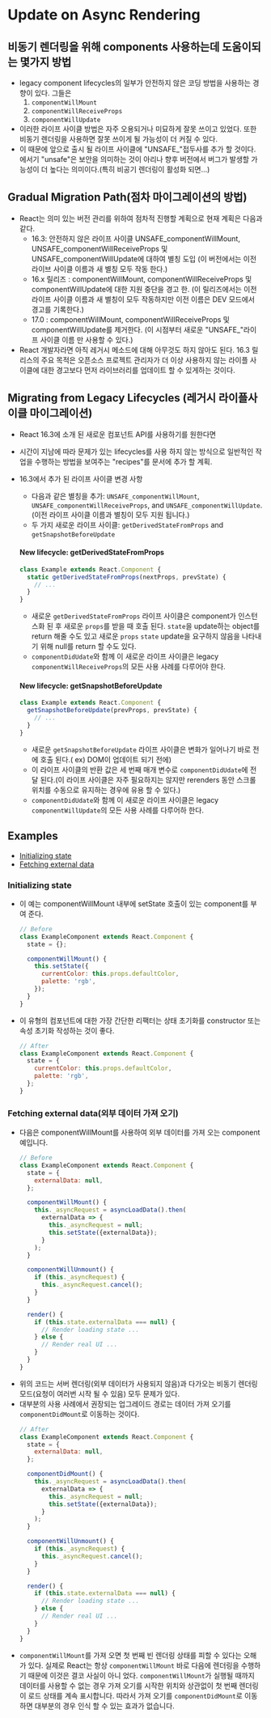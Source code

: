 # Update on Async Rendering

## 비동기 렌더링을 위해 components 사용하는데 도움이되는 몇가지 방법
- legacy component lifecycles의 일부가 안전하지 않은 코딩 방법을 사용하는 경향이 있다. 그들은
	1. `componentWillMount`
	2. `componentWillReceiveProps`
	3. `componentWillUpdate`
- 이러한 라이프 사이클 방법은 자주 오용되거나 미묘하게 잘못 쓰이고 있었다. 또한 비동기 렌더링을 사용하면 잘못 쓰이게 될 가능성이 더 커질 수 있다.
- 이 때문에 앞으로 출시 될 라이프 사이클에 "UNSAFE_"접두사를 추가 할 것이다.
	에서기 "unsafe"은 보안을 의미하는 것이 아리나 향후 버전에서 버그가 발생할 가능성이 더 높다는 의미이다.(특히 비공기 렌더링이 활성화 되면...)

## Gradual Migration Path(점차 마이그레이션의 방법)
- React는 의미 있는 버전 관리를 위하여 점차적 진행할 계획으로 현재 계획은 다음과 같다.
	- 16.3: 안전하지 않은 라이프 사이클 UNSAFE_componentWillMount, UNSAFE_componentWillReceiveProps 및 UNSAFE_componentWillUpdate에 대하여 별칭 도입
		(이 버전에서는 이전 라이브 사이클 이름과 새 별칭 모두 작동 한다.)
	- 16.x 릴리즈 : componentWillMount, componentWillReceiveProps 및 componentWillUpdate에 대한 지원 중단을 경고 한.
		(이 릴리즈에서는 이전 라이프 사이클 이름과 새 별칭이 모두 작동하지만 이전 이름은 DEV 모드에서 경고를 기록한다.)
	- 17.0 : componentWillMount, componentWillReceiveProps 및 componentWillUpdate를 제거한다.
		(이 시점부터 새로운 "UNSAFE_"라이프 사이클 이름 만 사용할 수 있다.)
- React 개발자라면 아직 레거시 메소드에 대해 아무것도 하지 않아도 된다. 16.3 릴리스의 주요 목적은 오픈소스 프로젝트 관리자가 더 이상 사용하지 않는 라이플 사이클에 대한 경고보다 먼저 라이브러리를 업데이트 할 수 있게하는 것이다.

## Migrating from Legacy Lifecycles (레거시 라이플사이클 마이그레이션)
- React 16.3에 소개 된 새로운 컴포넌트 API를 사용하기를 원한다면
- 시간이 지남에 따라 문제가 있는 lifecycles를 사용 하지 않는 방식으로 일반적인 작업을 수행하는 방법을 보여주는 "recipes"를 문서에 추가 할 계획.
- 16.3에서 추가 된 라이프 사이클 변경 사항
	- 다음과 같은 별칭을 추가: `UNSAFE_componentWillMount`, `UNSAFE_componentWillReceiveProps`, and `UNSAFE_componentWillUpdate`.
		(이전 라이프 사이클 이름과 별칭이 모두 지원 됩니다.)
	- 두 가지 새로운 라이프 사이클: `getDerivedStateFromProps` and `getSnapshotBeforeUpdate`

	#### New lifecycle: getDerivedStateFromProps
	```javascript
	class Example extends React.Component {
	  static getDerivedStateFromProps(nextProps, prevState) {
	    // ...
	  }
	}
	```
	- 새로운 `getDerivedStateFromProps` 라이프 사이클은 component가 인스턴스화 된 후 새로운 `props`를 받을 때 호출 된다.
		`state`을 update하는 object를 return 해줄 수도 있고 새로운 `props` `state` update을 요구하지 않음을 나타내기 위해 null를 return 할 수도 있다.
	- `componentDidUdate`와 함께 이 새로운 라이프 사이클은 legacy `componentWillReceiveProps`의 모든 사용 사례를 다루어야 한다.

	#### New lifecycle: getSnapshotBeforeUpdate
	```javascript
	class Example extends React.Component {
	  getSnapshotBeforeUpdate(prevProps, prevState) {
	    // ...
	  }
	}
	```
	- 새로운 `getSnapshotBeforeUpdate` 라이프 사이클은 변화가 일어나기 바로 전에 호출 된다.( ex) DOM이 업데이트 되기 전에)
	- 이 라이프 사이클의 반환 값은 세 번째 매개 변수로 `componentDidUdate`에 전달 된다.(이 라이프 사이클은 자주 필요하지는 않지만 rerenders 동안 스크롤 위치를 수동으로 유지하는 경우에 유용 할 수 있다.)
	- `componentDidUdate`와 함께 이 새로운 라이프 사이클은 legacy `componentWillUpdate`의 모든 사용 사례를 다루어하 한다.

## Examples
- [Initializing state](#Initializing)
- [Fetching external data](#Fetching)

### Initializing state
- 이 예는 componentWillMount 내부에 setState 호출이 있는 component를 부여 준다.
	```javascript
	// Before
	class ExampleComponent extends React.Component {
	  state = {};

	  componentWillMount() {
	    this.setState({
	      currentColor: this.props.defaultColor,
	      palette: 'rgb',
	    });
	  }
	}
	```
- 이 유형의 컴포넌트에 대한 가장 간단한 리팩터는 상태 초기화를 constructor 또는 속성 초기화 작성하는 것이 좋다.
	```javascript
	// After
	class ExampleComponent extends React.Component {
	  state = {
	    currentColor: this.props.defaultColor,
	    palette: 'rgb',
	  };
	}
	```

### Fetching external data(외부 데이터 가져 오기)
- 다음은 componentWillMount를 사용하여 외부 데이터를 가져 오는 component 예입니다.
	```javascript
	// Before
	class ExampleComponent extends React.Component {
	  state = {
	    externalData: null,
	  };

	  componentWillMount() {
	    this._asyncRequest = asyncLoadData().then(
	      externalData => {
	        this._asyncRequest = null;
	        this.setState({externalData});
	      }
	    );
	  }

	  componentWillUnmount() {
	    if (this._asyncRequest) {
	      this._asyncRequest.cancel();
	    }
	  }

	  render() {
	    if (this.state.externalData === null) {
	      // Render loading state ...
	    } else {
	      // Render real UI ...
	    }
	  }
	}
	```
- 위의 코드는 서버 렌더링(외부 데이터가 사용되지 않음)과 다가오는 비동기 렌더링 모드(요청이 여러번 시작 될 수 있음) 모두 문제가 있다.
- 대부분의 사용 사례에서 권장되는 업그레이드 경로는 데이터 가져 오기를 `componentDidMount`로 이동하는 것이다.
	```javascript
	// After
	class ExampleComponent extends React.Component {
	  state = {
	    externalData: null,
	  };

	  componentDidMount() {
	    this._asyncRequest = asyncLoadData().then(
	      externalData => {
	        this._asyncRequest = null;
	        this.setState({externalData});
	      }
	    );
	  }

	  componentWillUnmount() {
	    if (this._asyncRequest) {
	      this._asyncRequest.cancel();
	    }
	  }

	  render() {
	    if (this.state.externalData === null) {
	      // Render loading state ...
	    } else {
	      // Render real UI ...
	    }
	  }
	}
	```
- `componentWillMount`를 가져 오면 첫 번째 빈 렌더링 상태를 피할 수 있다는 오해가 있다.
	실제로 React는 항상 `componentWillMount` 바로 다음에 렌더링을 수행하기 때문에 이것은 결코 사실이 아니 었다.
	`componentWillMount`가 실행될 때까지 데이터를 사용할 수 없는 경우 가져 오기를 시작한 위치와 상관없이 첫 번째 렌더링이 로드 상태를 계속 표시합니다.
	따라서 가져 오기를 `componentDidMount`로 이동하면 대부분의 경우 인식 할 수 있는 효과가 없습니다.
